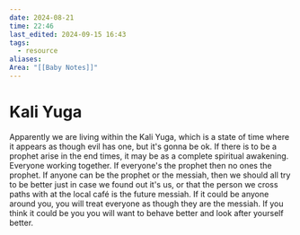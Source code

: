 ```yaml
---
date: 2024-08-21
time: 22:46
last_edited: 2024-09-15 16:43
tags:
  - resource
aliases: 
Area: "[[Baby Notes]]"
---
```

# Kali Yuga
Apparently we are living within the Kali Yuga, which is a state of time where it appears as though evil has one, but it's gonna be ok.
If there is to be a prophet arise in the end times, it may be as a complete spiritual awakening. Everyone working together.
If everyone's the prophet then no ones the prophet. If anyone can be the prophet or the messiah, then we should all try to be better just in case we found out it's us, or that the person we cross paths with at the local café is the future messiah. If it could be anyone around you, you will treat everyone as though they are the messiah. If you think it could be you you will want to behave better and look after yourself better.
